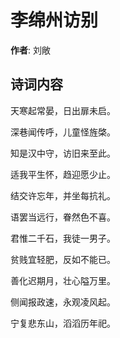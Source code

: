 # 李绵州访别

**作者**: 刘敞

## 诗词内容

天寒起常晏，日出扉未启。

深巷闻传呼，儿童怪旌棨。

知是汉中守，访旧来至此。

适我平生怀，趋迎愿少止。

结交许忘年，并坐每抗礼。

语罢当远行，眷然色不喜。

君惟二千石，我徒一男子。

贫贱宜轻肥，反如不能已。

善化迟期月，壮心隘万里。

侧闻报政速，永观凌风起。

宁复悲东山，滔滔历年祀。

